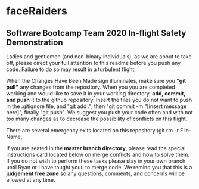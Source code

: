 # faceRaiders
## Software Bootcamp Team 2020 In-flight Safety Demonstration

Ladies and gentlemen (and non-binary individuals), as we are about to take off, please direct your full attention to this readme before you push any code. Failure to do so may result in a turbulent flight.

When the Changes Have Been Made sign illuminates, make sure you **"git pull"** any changes from the repository. When you you are completed working and would like to save it in your working directory, **add, commit, and push** it to the github repository. Insert the files you do not want to push in the .gitignore file, and "git add .", then "git commit -m "[insert message here]", finally "git push". We suggest you push your code often and with not too many changes as to decrease the possibility of conflicts on this flight.

There are several emergency exits located on this repository (git rm -r File-Name, 

If you are seated in the **master branch directory**, please read the special instructions card located below on merge conflicts and how to solve them. If you do not wish to perform these tasks please stay in your own branch until Ryan or I have taught youu to merge code. We remind you that this is a **judgement free zone** so any questions, comments, and concerns will be allowed at any time.
